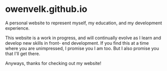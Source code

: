 # owenvelk.github.io
 A personal website to represent myself, my education, and my development experience.

 This website is a work in progress, and will continually evolve as I learn and develop new skills in front- end development.
 If you find this at a time where you are unimpressed, I promise you I am too. But I also promise you that I'll get there.

 Anyways, thanks for checking out my website!
